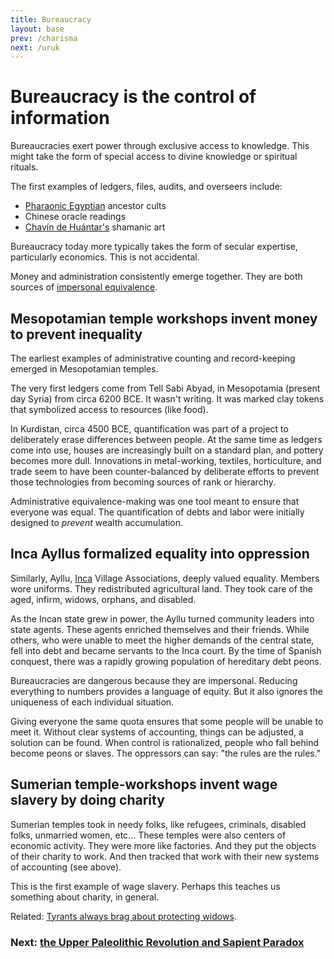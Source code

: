 ```yaml
---
title: Bureaucracy
layout: base
prev: /charisma
next: /uruk
---
```


# Bureaucracy is the control of information

Bureaucracies exert power through exclusive access to knowledge.
This might take the form of special access to divine knowledge or spiritual rituals.

The first examples of ledgers, files, audits, and overseers include:

- [Pharaonic Egyptian](/egypt) ancestor cults
- Chinese oracle readings
- [Chavín de Huántar's](/chavin) shamanic art

Bureaucracy today more typically takes the form of secular expertise, particularly economics.
This is not accidental.

Money and administration consistently emerge together.
They are both sources of [impersonal equivalence](/equality).

## Mesopotamian temple workshops invent money to prevent inequality

The earliest examples of administrative counting and record-keeping emerged in Mesopotamian temples.

The very first ledgers come from Tell Sabi Abyad, in Mesopotamia (present day Syria) from circa 6200 BCE.
It wasn't writing.
It was marked clay tokens that symbolized access to resources (like food).

In Kurdistan, circa 4500 BCE, quantification was part of a project to deliberately erase differences between people.
At the same time as ledgers come into use, houses are increasingly built on a standard plan, and pottery becomes more dull.
Innovations in metal-working, textiles, horticulture, and trade seem to have been counter-balanced by deliberate efforts to prevent those technologies from becoming sources of rank or hierarchy.

Administrative equivalence-making was one tool meant to ensure that everyone was equal.
The quantification of debts and labor were initially designed to *prevent* wealth accumulation.

## Inca Ayllus formalized equality into oppression

Similarly, Ayllu, [Inca](/inca) Village Associations, deeply valued equality.
Members wore uniforms.
They redistributed agricultural land.
They took care of the aged, infirm, widows, orphans, and disabled.

As the Incan state grew in power, the Ayllu turned community leaders into state agents.
These agents enriched themselves and their friends.
While others, who were unable to meet the higher demands of the central state, fell into debt and became servants to the Inca court.
By the time of Spanish conquest, there was a rapidly growing population of hereditary debt peons.

Bureaucracies are dangerous because they are impersonal.
Reducing everything to numbers provides a language of equity.
But it also ignores the uniqueness of each individual situation.

Giving everyone the same quota ensures that some people will be unable to meet it.
Without clear systems of accounting, things can be adjusted, a solution can be found.
When control is rationalized, people who fall behind become peons or slaves.
The oppressors can say: "the rules are the rules."

## Sumerian temple-workshops invent wage slavery by doing charity

Sumerian temples took in needy folks, like refugees, criminals, disabled folks, unmarried women, etc...
These temples were also centers of economic activity.
They were more like factories.
And they put the objects of their charity to work.
And then tracked that work with their new systems of accounting (see above).

This is the first example of wage slavery.
Perhaps this teaches us something about charity, in general.

Related: [Tyrants always brag about protecting widows](/slavery#persists).

### Next: [the Upper Paleolithic Revolution and Sapient Paradox](/paleolithic-revolution)
